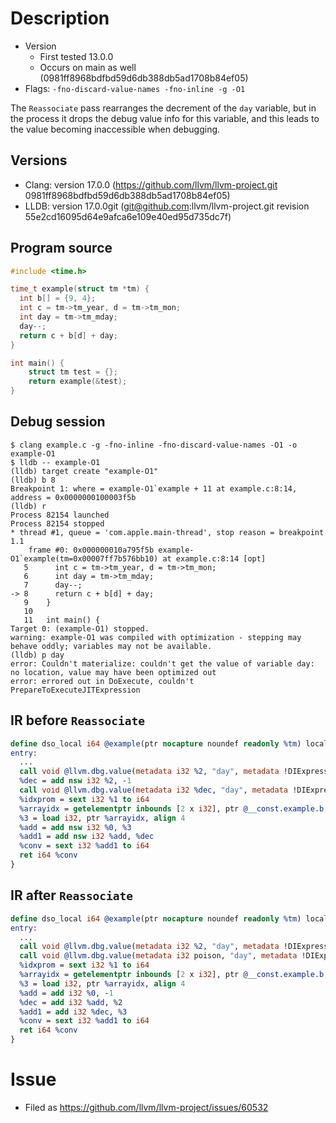 # Description

* Version
  * First tested 13.0.0
  * Occurs on main as well (0981ff8968bdfbd59d6db388db5ad1708b84ef05)
* Flags: `-fno-discard-value-names -fno-inline -g -O1`

The `Reassociate` pass rearranges the decrement of the `day` variable, but in
the process it drops the debug value info for this variable, and this leads to
the value becoming inaccessible when debugging.

## Versions

* Clang: version 17.0.0 (https://github.com/llvm/llvm-project.git 0981ff8968bdfbd59d6db388db5ad1708b84ef05)
* LLDB: version 17.0.0git (git@github.com:llvm/llvm-project.git revision 55e2cd16095d64e9afca6e109e40ed95d735dc7f)

## Program source

```c
#include <time.h>

time_t example(struct tm *tm) {
  int b[] = {9, 4};
  int c = tm->tm_year, d = tm->tm_mon;
  int day = tm->tm_mday;
  day--;
  return c + b[d] + day;
}

int main() {
	struct tm test = {};
	return example(&test);
}
```

## Debug session

```
$ clang example.c -g -fno-inline -fno-discard-value-names -O1 -o example-O1
$ lldb -- example-O1
(lldb) target create "example-O1"
(lldb) b 8
Breakpoint 1: where = example-O1`example + 11 at example.c:8:14, address = 0x0000000100003f5b
(lldb) r
Process 82154 launched
Process 82154 stopped
* thread #1, queue = 'com.apple.main-thread', stop reason = breakpoint 1.1
    frame #0: 0x000000010a795f5b example-O1`example(tm=0x00007ff7b576bb10) at example.c:8:14 [opt]
   5      int c = tm->tm_year, d = tm->tm_mon;
   6      int day = tm->tm_mday;
   7      day--;
-> 8      return c + b[d] + day;
   9    }
   10  
   11   int main() {
Target 0: (example-O1) stopped.
warning: example-O1 was compiled with optimization - stepping may behave oddly; variables may not be available.
(lldb) p day
error: Couldn't materialize: couldn't get the value of variable day: no location, value may have been optimized out
error: errored out in DoExecute, couldn't PrepareToExecuteJITExpression
```

## IR before `Reassociate`

```llvm
define dso_local i64 @example(ptr nocapture noundef readonly %tm) local_unnamed_addr {
entry:
  ...
  call void @llvm.dbg.value(metadata i32 %2, "day", metadata !DIExpression())
  %dec = add nsw i32 %2, -1
  call void @llvm.dbg.value(metadata i32 %dec, "day", metadata !DIExpression())
  %idxprom = sext i32 %1 to i64
  %arrayidx = getelementptr inbounds [2 x i32], ptr @__const.example.b, i64 0, i64 %idxprom
  %3 = load i32, ptr %arrayidx, align 4
  %add = add nsw i32 %0, %3
  %add1 = add nsw i32 %add, %dec
  %conv = sext i32 %add1 to i64
  ret i64 %conv
}
```

## IR after `Reassociate`

```llvm
define dso_local i64 @example(ptr nocapture noundef readonly %tm) local_unnamed_addr {
entry:
  ...
  call void @llvm.dbg.value(metadata i32 %2, "day", metadata !DIExpression())
  call void @llvm.dbg.value(metadata i32 poison, "day", metadata !DIExpression())
  %idxprom = sext i32 %1 to i64
  %arrayidx = getelementptr inbounds [2 x i32], ptr @__const.example.b, i64 0, i64 %idxprom
  %3 = load i32, ptr %arrayidx, align 4
  %add = add i32 %0, -1
  %dec = add i32 %add, %2
  %add1 = add i32 %dec, %3
  %conv = sext i32 %add1 to i64
  ret i64 %conv
}
```

# Issue

* Filed as https://github.com/llvm/llvm-project/issues/60532
